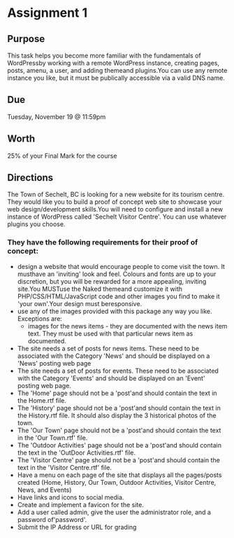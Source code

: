 # Assignment 1
## Purpose
This task helps you become more familiar with the fundamentals of WordPressby working with a remote WordPress instance, creating pages, posts, amenu, a user, and adding themeand plugins.You can use any remote instance you like, but it must be publically accessible via a valid DNS name.

## Due
Tuesday, November 19 @ 11:59pm 

## Worth
25% of your Final Mark for the course

## Directions
The Town of Sechelt, BC is looking for a new website for its tourism centre.  They would like you to build a proof of concept web site to showcase your web design/development skills.You will need to configure and install a new instance of WordPress called 'Sechelt Visitor Centre'. You can use whatever plugins you choose.
### They have the following requirements for their proof of concept:
- design a website that would encourage people to come visit the town.  It musthave an 'inviting' look and feel.  Colours and fonts are up to your discretion, but you will be rewarded for a more appealing, inviting site.You MUSTuse the Naked themeand customize it with PHP/CSS/HTML/JavaScript code and other images you find to make it 'your own'.Your design must beresponsive.
- use any of the images provided with this package any way you like.  Exceptions are:
  - images for the news items - they are documented with the news item text.  They must be used with that particular news item as documented.
- The site needs a set of posts for news items. These need to be associated with the Category 'News' and should be displayed on a 'News' posting web page
- The site needs a set of posts for events.  These need to be associated with the Category 'Events' and should be displayed on an 'Event' posting web page.
- The 'Home' page should not be a 'post'and should contain the text in the Home.rtf file.
- The 'History' page should not be a 'post'and should contain the text in the History.rtf file.  It should also display the 3 historical photos of the town.
- The 'Our Town' page should not be a 'post'and should contain the text in the 'Our Town.rtf' file.
- The 'Outdoor Activities' page should not be a 'post'and should contain the text in the 'OutDoor Activities.rtf' file.
- The 'Visitor Centre' page should not be a 'post'and should contain the text in the 'Visitor Centre.rtf' file.
- Have a menu on each page of the site that displays all the pages/posts created (Home, History, Our Town, Outdoor Activities, Visitor Centre, News, and Events)
- Have links and icons to social media.
- Create and implement a favicon for the site.
- Add a user called admin, give the user the administrator role, and a password of'password'.
- Submit the IP Address or URL for grading
